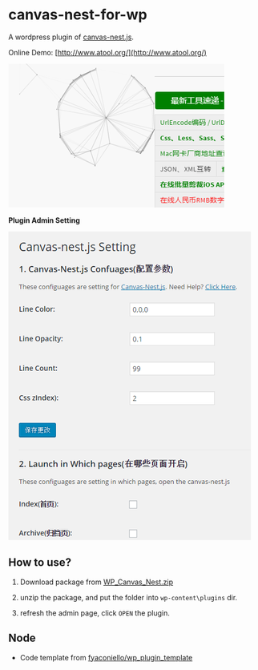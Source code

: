 # canvas-nest-for-wp
A wordpress plugin of [canvas-nest.js](https://github.com/aTool-org/canvas-nest.js). 

Online Demo: [http://www.atool.org/](http://www.atool.org/)

![screenshot/screenshot.png](screenshot/screenshot.png)

**Plugin Admin Setting**

![screenshot/plugin_admin.png](screenshot/plugin_admin.png)


## How to use?

1. Download package from [WP_Canvas_Nest.zip](https://github.com/aTool-org/canvas-nest-for-wp/zipball/master)

2. unzip the package, and put the folder into `wp-content\plugins` dir.

3. refresh the admin page, click `OPEN` the plugin.


## Node

 - Code template from [fyaconiello/wp_plugin_template](https://github.com/fyaconiello/wp_plugin_template)